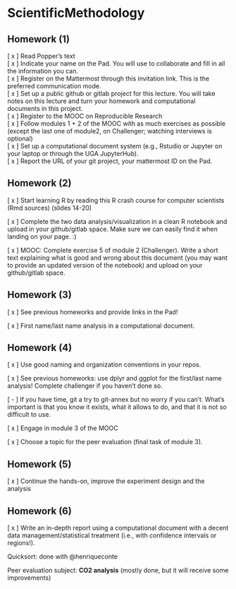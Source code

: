 # ScientificMethodology

## Homework (1)

[ x ] Read Popper’s text   
[ x ] Indicate your name on the Pad. You will use to collaborate and fill in all the information you can.  
[ x ] Register on the Mattermost through this invitation link. This is the preferred communication mode.  
[ x ] Set up a public github or gitlab project for this lecture. You will take notes on this lecture and turn your homework and computational documents in this project.  
[ x ] Register to the MOOC on Reproducible Research  
[ x ] Follow modules 1 + 2 of the MOOC with as much exercises as possible (except the last one of module2, on Challenger; watching interviews is optional)  
[ x ] Set up a computational document system (e.g., Rstudio or Jupyter on your laptop or through the UGA JupyterHub).  
[ x ] Report the URL of your git project, your mattermost ID on the Pad.  

## Homework (2)

[ x ] Start learning R by reading this R crash course for computer scientists (Rmd sources) (slides 14-20)

[ x ] Complete the two data analysis/visualization in a clean R notebook and upload in your github/gitlab space. Make sure we can easily find it when landing on your page. :)

[ x ] MOOC: Complete exercise 5 of module 2 (Challenger). Write a short text explaining what is good and wrong about this document (you may want to provide an updated version of the notebook) and upload on your github/gitlab space.

## Homework (3)

[ x ] See previous homeworks and provide links in the Pad!

[ x ] First name/last name analysis in a computational document.

## Homework (4)

[ x ] Use good naming and organization conventions in your repos.

[ x ] See previous homeworks: use dplyr and ggplot for the first/last name analysis! Complete challenger if you haven’t done so.

[ - ] If you have time, git a try to git-annex but no worry if you can’t. What’s important is that you know it exists, what it allows to do, and that it is not so difficult to use.

[ x ] Engage in module 3 of the MOOC

[ x ] Choose a topic for the peer evaluation (final task of module 3).

## Homework (5)

[ x ] Continue the hands-on, improve the experiment design and the analysis

## Homework (6)

[ x ] Write an in-depth report using a computational document with a decent data management/statistical treatment (i.e., with confidence intervals or regions!).

Quicksort: done with @henriqueconte

Peer evaluation subject: **CO2 analysis** (mostly done, but it will receive some improvements)

